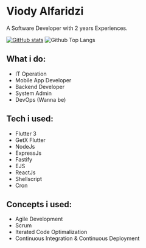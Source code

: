 # Viody Alfaridzi
A Software Developer with 2 years Experiences.

[![GitHub stats](https://github-readme-stats.vercel.app/api?username=viody75)](https://github.com/viody75/github-readme-stats)
![Github Top Langs](https://github-readme-stats.vercel.app/api/top-langs/?username=viody75&layout=compact)

## What i do:
- IT Operation
- Mobile App Developer
- Backend Developer
- System Admin
- DevOps (Wanna be)

## Tech i used:
- Flutter 3
- GetX Flutter
- NodeJs
- ExpressJs
- Fastify
- EJS
- ReactJs
- Shellscript
- Cron

## Concepts i used:
- Agile Development
- Scrum
- Iterated Code Optimalization
- Continuous Integration & Continuous Deployment
